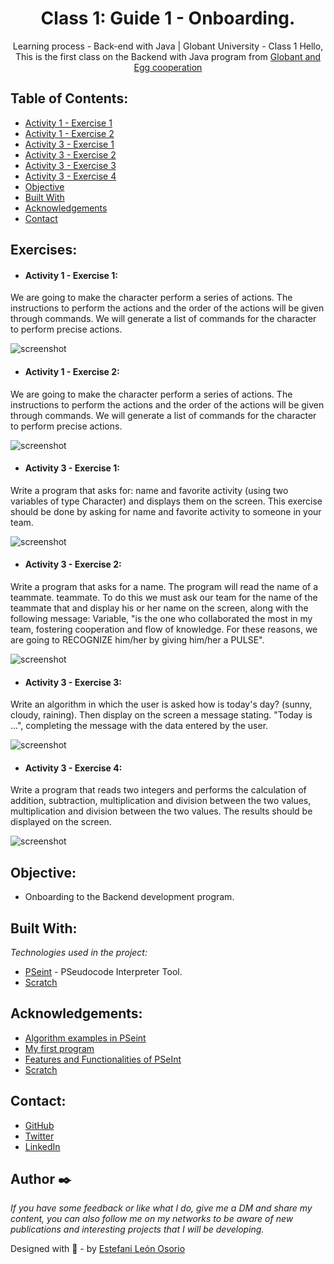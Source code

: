 <h1 align="center">Class 1: Guide 1 - Onboarding.</h1>

<div align="center">
Learning process - Back-end with Java | Globant University - Class 1 Hello, This is the first class on the Backend with Java program from <a href="https://globant.eggcooperation.com/" target="_blank">Globant and Egg cooperation</a>
</div>

<!-- TABLE OF CONTENTS -->

## Table of Contents:

- <a href="https://scratch.mit.edu/projects/828134021" target="_blank">Activity 1 - Exercise 1</a>
- <a href="https://scratch.mit.edu/projects/828188919" target="_blank">Activity 1 - Exercise 2</a>
- <a href="https://github.com/EstefaniLeon/Back-end-with-Java-Globant-University/blob/main/Class%201/Activity_3_Exercise_1.psc" target="_blank">Activity 3 - Exercise 1</a>
- <a href="https://github.com/EstefaniLeon/Back-end-with-Java-Globant-University/blob/main/Class%201/Activity_3_Exercise_2.psc" target="_blank">Activity 3 - Exercise 2</a>
- <a href="https://github.com/EstefaniLeon/Back-end-with-Java-Globant-University/blob/main/Class%201/Activity_3_Exercise_3.psc" target="_blank">Activity 3 - Exercise 3</a>
- <a href="https://github.com/EstefaniLeon/Back-end-with-Java-Globant-University/blob/main/Class%201/Activity_3_Exercise_4.psc" target="_blank">Activity 3 - Exercise 4</a>
- [Objective](#objective)
- [Built With](#built-with)
- [Acknowledgements](#acknowledgements)
- [Contact](#contact)

<!-- EXERCISES -->
## Exercises:

- #### Activity 1 - Exercise 1:
We are going to make the character perform a series of actions. The instructions to perform the actions and the order of the actions will be given through commands. We will generate a list of commands for the character to perform precise actions.

![screenshot](https://github.com/EstefaniLeon/Back-end-with-Java-Globant-University/blob/main/Class%201/Activity_1_Exercise_1.PNG)

- #### Activity 1 - Exercise 2: 
We are going to make the character perform a series of actions. The instructions to perform the actions and the order of the actions will be given through commands. We will generate a list of commands for the character to perform precise actions.

![screenshot](https://github.com/EstefaniLeon/Back-end-with-Java-Globant-University/blob/main/Class%201/Activity_1_Exercise_2.PNG)

- #### Activity 3 - Exercise 1:
Write a program that asks for: name and favorite activity (using two variables of type Character) and displays them on the screen. This exercise should be done by asking for name and favorite activity to someone in your team.

![screenshot](https://github.com/EstefaniLeon/Back-end-with-Java-Globant-University/blob/main/Class%201/Activity_3_Exercise_1.PNG)

- #### Activity 3 - Exercise 2:
Write a program that asks for a name. The program will read the name of a teammate.
teammate. To do this we must ask our team for the name of the teammate that and display his or her name on the screen, along with the following message: Variable, "is the one who collaborated the most in my team, fostering cooperation and flow of
knowledge. For these reasons, we are going to RECOGNIZE him/her by giving him/her a PULSE".

![screenshot](https://github.com/EstefaniLeon/Back-end-with-Java-Globant-University/blob/main/Class%201/Activity_3_Exercise_2.PNG)

- #### Activity 3 - Exercise 3:
Write an algorithm in which the user is asked how is today's day?
(sunny, cloudy, raining). Then display on the screen a message stating.
"Today is ...", completing the message with the data entered by the user.

![screenshot](https://github.com/EstefaniLeon/Back-end-with-Java-Globant-University/blob/main/Class%201/Activity_3_Exercise_3.PNG)

- #### Activity 3 - Exercise 4:
Write a program that reads two integers and performs the calculation of addition, subtraction, multiplication and division between the two values, multiplication and division between the two values. The results should be displayed on the screen.

![screenshot](https://github.com/EstefaniLeon/Back-end-with-Java-Globant-University/blob/main/Class%201/Activity_3_Exercise_4.PNG)

<!-- OBJECTIVE -->

## Objective:

- Onboarding to the Backend development program.

<!-- BUILD WITH -->

## Built With:

_Technologies used in the project:_

- [PSeint](https://pseint.sourceforge.net/) - PSeudocode Interpreter Tool.
- [Scratch](https://scratch.mit.edu/)

<!-- ACKNOWLEDGEMENTS -->

## Acknowledgements:

- [Algorithm examples in PSeint](https://pseint.sourceforge.net/index.php?page=ejemplos.php)
- [My first program](https://www.youtube.com/playlist?list=PLgwlfcqa5h3y6zGNWrZa20YaWX9nziO38)
- [Features and Functionalities of PSeInt](https://pseint.sourceforge.net/index.php?page=features.php)
- [Scratch](https://scratch.mit.edu/)

<!-- CONTACT -->

## Contact:

- [GitHub](https://github.com/EstefaniLeon)
- [Twitter](https://twitter.com/Esleos1)
- [LinkedIn](https://www.linkedin.com/in/estefani-leon-osorio-34a56a244/)

## Author ✒️

_If you have some feedback or like what I do, give me a DM and share my content, you can also follow me on my networks to be aware of new publications and interesting projects that I will be developing._

Designed with 💖 - by [Estefani León Osorio](https://github.com/EstefaniLeon)
